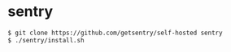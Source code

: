 
# sentry

``` bash
$ git clone https://github.com/getsentry/self-hosted sentry
$ ./sentry/install.sh
```